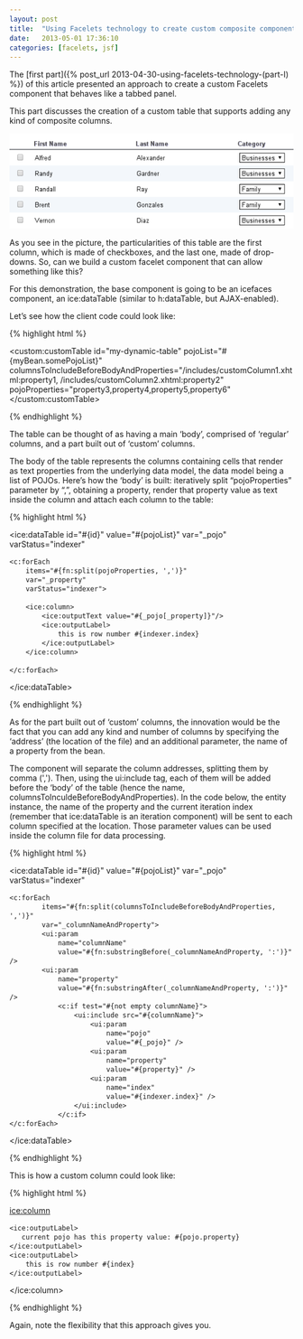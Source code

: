 ```yaml
---
layout: post
title:  "Using Facelets technology to create custom composite components (part II)"
date:   2013-05-01 17:36:10
categories: [facelets, jsf]
---
```


The [first part]({% post_url 2013-04-30-using-facelets-technology-(part-I) %}) of this article presented an approach to 
create a custom Facelets component that behaves like a tabbed panel.

This part discusses the creation of a custom table that supports adding any kind of composite columns.

![picture](/assets/facelets_pic_1.png)

As you see in the picture, the particularities of this table are the first column, which is made of checkboxes, and the 
last one, made of drop-downs. So, can we build a custom facelet component that can allow something like this?

For this demonstration, the base component is going to be an icefaces component, an ice:dataTable (similar to 
h:dataTable, but AJAX-enabled).

Let’s see how the client code could look like:

{% highlight html %}

<custom:customTable
    id="my-dynamic-table"
    pojoList="#{myBean.somePojoList}"  
    columnsToIncludeBeforeBodyAndProperties="/includes/customColumn1.xhtml:property1,
                                             /includes/customColumn2.xhtml:property2"
    pojoProperties="property3,property4,property5,property6"
</custom:customTable>

{% endhighlight %}

The table can be thought of as having a main ‘body’, comprised of ‘regular’ columns, and a part built out of ‘custom’ 
columns.

The body of the table represents the columns containing cells that render as text properties from the underlying data 
model, the data model being a list of POJOs. Here’s how the ‘body’ is built: iteratively split “pojoProperties” 
parameter by “,”, obtaining a property, render that property value as text inside the column and attach each column to 
the table:

{% highlight html %}

<ice:dataTable
    id="#{id}"
    value="#{pojoList}"
    var="_pojo"
    varStatus="indexer"
 
    <c:forEach
        items="#{fn:split(pojoProperties, ',')}"
        var="_property"
        varStatus="indexer">
 
        <ice:column>
            <ice:outputText value="#{_pojo[_property]}"/>
            <ice:outputLabel>
                this is row number #{indexer.index}
            </ice:outputLabel>
        </ice:column>
 
    </c:forEach>
 
</ice:dataTable>

{% endhighlight %}

As for the part built out of ‘custom’ columns, the innovation would be the fact that you can add any kind and number of 
columns by specifying the ‘address’ (the location of the file) and an additional parameter, the name of a property from 
the bean.

The component will separate the column addresses, splitting them by comma (','). Then, using the ui:include tag, each of 
them will be added before the ‘body’ of the table (hence the name, columnsToInculdeBeforeBodyAndProperties). In the code 
below, the entity instance, the name of the property and the current iteration index (remember that ice:dataTable is an 
iteration component) will be sent to each column specified at the location. Those parameter values can be used inside 
the column file for data processing.

{% highlight html %}

<!-- the ice:dataTable tag declaration is duplicated here, just for clarity; 
the section from the previous code sample defined by the c:forEach tag can  
coexist under this ice:dataTable tag -->
<ice:dataTable
    id="#{id}"
    value="#{pojoList}"
    var="_pojo"
    varStatus="indexer"
 
    <c:forEach
            items="#{fn:split(columnsToIncludeBeforeBodyAndProperties, ',')}"
            var="_columnNameAndProperty">
            <ui:param
                name="columnName"
                value="#{fn:substringBefore(_columnNameAndProperty, ':')}" />
            <ui:param
                name="property"
                value="#{fn:substringAfter(_columnNameAndProperty, ':')}" />
                <c:if test="#{not empty columnName}">
                    <ui:include src="#{columnName}">
                        <ui:param
                            name="pojo"
                            value="#{_pojo}" />
                        <ui:param
                            name="property"
                            value="#{property}" />
                        <ui:param
                            name="index"
                            value="#{indexer.index}" />
                    </ui:include>
                </c:if>
    </c:forEach>
 
<!-- rest of the code omitted -->
 
</ice:dataTable>

{% endhighlight %}

This is how a custom column could look like:

{% highlight html %}

<!--  this content goes into a file named customColumn1.xhtml,  
ui:composition wrapping tag omitted  -->
 
<ice:column>
 
    <ice:outputLabel>
       current pojo has this property value: #{pojo.property}
    </ice:outputLabel>
    <ice:outputLabel>
        this is row number #{index}
    </ice:outputLabel>
 
</ice:column>

{% endhighlight %}

Again, note the flexibility that this approach gives you.